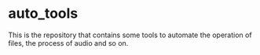 # auto_tools
This is the repository that contains some tools to automate the operation of files, the process of audio and so on.
